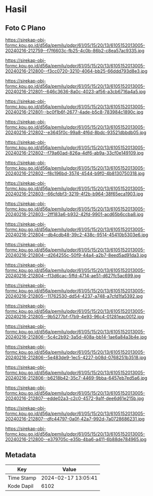 # Hasil

## Foto C Plano

https://sirekap-obj-formc.kpu.go.id/d56a/pemilu/pdpr/61/05/15/20/13/6105152013005-20240216-212759--f7f6603c-fb25-4c0b-86b2-c8ea57ac9335.jpg

https://sirekap-obj-formc.kpu.go.id/d56a/pemilu/pdpr/61/05/15/20/13/6105152013005-20240216-212800--f3cc0720-3210-4064-bb25-66ddd793d8e3.jpg

https://sirekap-obj-formc.kpu.go.id/d56a/pemilu/pdpr/61/05/15/20/13/6105152013005-20240216-212801--646c3636-8a0c-4023-af56-a3cb6716a4a5.jpg

https://sirekap-obj-formc.kpu.go.id/d56a/pemilu/pdpr/61/05/15/20/13/6105152013005-20240216-212801--bc0f1b6f-2677-4ade-b5c8-783984c1890c.jpg

https://sirekap-obj-formc.kpu.go.id/d56a/pemilu/pdpr/61/05/15/20/13/6105152013005-20240216-212802--e3645f0c-99a8-4f6d-8bdc-93521dbbdb05.jpg

https://sirekap-obj-formc.kpu.go.id/d56a/pemilu/pdpr/61/05/15/20/13/6105152013005-20240216-212802--f79a60ad-826a-4df6-ab9a-33cf0e149109.jpg

https://sirekap-obj-formc.kpu.go.id/d56a/pemilu/pdpr/61/05/15/20/13/6105152013005-20240216-212802--f8c196bd-3574-4544-b9f0-4b8130750318.jpg

https://sirekap-obj-formc.kpu.go.id/d56a/pemilu/pdpr/61/05/15/20/13/6105152013005-20240216-212803--66cfdbf3-3219-4f2b-b964-38f65eca1903.jpg

https://sirekap-obj-formc.kpu.go.id/d56a/pemilu/pdpr/61/05/15/20/13/6105152013005-20240216-212803--2ff183a6-b932-42fd-9901-acd65b6ccba8.jpg

https://sirekap-obj-formc.kpu.go.id/d56a/pemilu/pdpr/61/05/15/20/13/6105152013005-20240216-212804--db4cdb48-39c2-438c-9514-45410b5303e6.jpg

https://sirekap-obj-formc.kpu.go.id/d56a/pemilu/pdpr/61/05/15/20/13/6105152013005-20240216-212804--d264255c-50f9-44a4-a2b7-8eed5ad91da3.jpg

https://sirekap-obj-formc.kpu.go.id/d56a/pemilu/pdpr/61/05/15/20/13/6105152013005-20240216-212804--f13d6cac-5ffd-4714-ae51-d627fc5ac699.jpg

https://sirekap-obj-formc.kpu.go.id/d56a/pemilu/pdpr/61/05/15/20/13/6105152013005-20240216-212805--11762530-dd54-4237-a748-a7cfd1fa5392.jpg

https://sirekap-obj-formc.kpu.go.id/d56a/pemilu/pdpr/61/05/15/20/13/6105152013005-20240216-212805--9b5277bf-f7b9-4e93-96c4-01281eac0012.jpg

https://sirekap-obj-formc.kpu.go.id/d56a/pemilu/pdpr/61/05/15/20/13/6105152013005-20240216-212806--5c4c2b92-3a5d-408a-bb14-1ae6a84a3b4e.jpg

https://sirekap-obj-formc.kpu.go.id/d56a/pemilu/pdpr/61/05/15/20/13/6105152013005-20240216-212806--5e483de9-1ec5-4227-b08d-0768251b3518.jpg

https://sirekap-obj-formc.kpu.go.id/d56a/pemilu/pdpr/61/05/15/20/13/6105152013005-20240216-212806--b6218b42-35c7-4469-9bba-6457eb7ed5a6.jpg

https://sirekap-obj-formc.kpu.go.id/d56a/pemilu/pdpr/61/05/15/20/13/6105152013005-20240216-212807--edde02a3-c2c0-4572-9a1f-dee6d61e215b.jpg

https://sirekap-obj-formc.kpu.go.id/d56a/pemilu/pdpr/61/05/15/20/13/6105152013005-20240216-212807--dfc44797-0a0f-42a7-992d-7a0728686231.jpg

https://sirekap-obj-formc.kpu.go.id/d56a/pemilu/pdpr/61/05/15/20/13/6105152013005-20240216-212800--e379705c-e35b-4ba6-a411-6b88de784965.jpg


## Metadata

| Key        | Value               |
| ---------- | ------------------- |
| Time Stamp | 2024-02-17 13:05:41 |
| Kode Dapil | 6102                |



